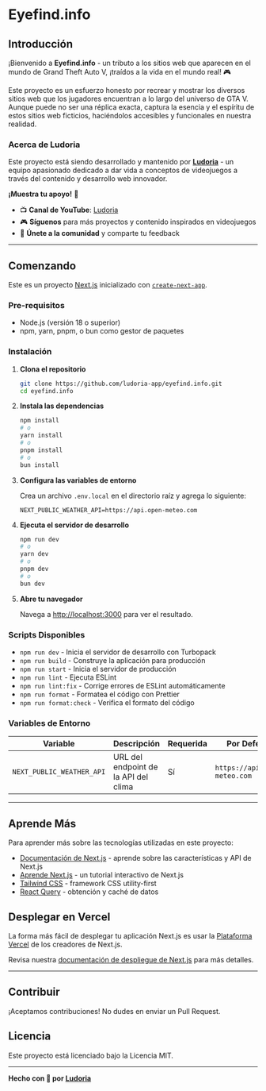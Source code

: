 # Eyefind.info

## Introducción

¡Bienvenido a **Eyefind.info** - un tributo a los sitios web que aparecen en el mundo de Grand Theft Auto V, ¡traídos a la vida en el mundo real! 🎮

Este proyecto es un esfuerzo honesto por recrear y mostrar los diversos sitios web que los jugadores encuentran a lo largo del universo de GTA V. Aunque puede no ser una réplica exacta, captura la esencia y el espíritu de estos sitios web ficticios, haciéndolos accesibles y funcionales en nuestra realidad.

### Acerca de Ludoria

Este proyecto está siendo desarrollado y mantenido por **[Ludoria](https://www.youtube.com/@ludoria-app)** - un equipo apasionado dedicado a dar vida a conceptos de videojuegos a través del contenido y desarrollo web innovador.

**¡Muestra tu apoyo!** 🎯
- 📺 **Canal de YouTube**: [Ludoria](https://www.youtube.com/@ludoria-app)
- 🎮 **Síguenos** para más proyectos y contenido inspirados en videojuegos
- 💬 **Únete a la comunidad** y comparte tu feedback

---

## Comenzando

Este es un proyecto [Next.js](https://nextjs.org) inicializado con [`create-next-app`](https://nextjs.org/docs/app/api-reference/cli/create-next-app).

### Pre-requisitos

- Node.js (versión 18 o superior)
- npm, yarn, pnpm, o bun como gestor de paquetes

### Instalación

1. **Clona el repositorio**
   ```bash
   git clone https://github.com/ludoria-app/eyefind.info.git
   cd eyefind.info
   ```

2. **Instala las dependencias**
   ```bash
   npm install
   # o
   yarn install
   # o
   pnpm install
   # o
   bun install
   ```

3. **Configura las variables de entorno**

   Crea un archivo `.env.local` en el directorio raíz y agrega lo siguiente:
   ```env
   NEXT_PUBLIC_WEATHER_API=https://api.open-meteo.com
   ```

4. **Ejecuta el servidor de desarrollo**
   ```bash
   npm run dev
   # o
   yarn dev
   # o
   pnpm dev
   # o
   bun dev
   ```

5. **Abre tu navegador**

   Navega a [http://localhost:3000](http://localhost:3000) para ver el resultado.

### Scripts Disponibles

- `npm run dev` - Inicia el servidor de desarrollo con Turbopack
- `npm run build` - Construye la aplicación para producción
- `npm run start` - Inicia el servidor de producción
- `npm run lint` - Ejecuta ESLint
- `npm run lint:fix` - Corrige errores de ESLint automáticamente
- `npm run format` - Formatea el código con Prettier
- `npm run format:check` - Verifica el formato del código

### Variables de Entorno

| Variable | Descripción | Requerida | Por Defecto |
|----------|-------------|-----------|-------------|
| `NEXT_PUBLIC_WEATHER_API` | URL del endpoint de la API del clima | Sí | `https://api.open-meteo.com` |

---

## Aprende Más

Para aprender más sobre las tecnologías utilizadas en este proyecto:

- [Documentación de Next.js](https://nextjs.org/docs) - aprende sobre las características y API de Next.js
- [Aprende Next.js](https://nextjs.org/learn) - un tutorial interactivo de Next.js
- [Tailwind CSS](https://tailwindcss.com/docs) - framework CSS utility-first
- [React Query](https://tanstack.com/query/latest) - obtención y caché de datos

## Desplegar en Vercel

La forma más fácil de desplegar tu aplicación Next.js es usar la [Plataforma Vercel](https://vercel.com/new?utm_medium=default-template&filter=next.js&utm_source=create-next-app&utm_campaign=create-next-app-readme) de los creadores de Next.js.

Revisa nuestra [documentación de despliegue de Next.js](https://nextjs.org/docs/app/building-your-application/deploying) para más detalles.

---

## Contribuir

¡Aceptamos contribuciones! No dudes en enviar un Pull Request.

## Licencia

Este proyecto está licenciado bajo la Licencia MIT.

---

**Hecho con 💙 por [Ludoria](https://www.youtube.com/@ludoria-app)**

